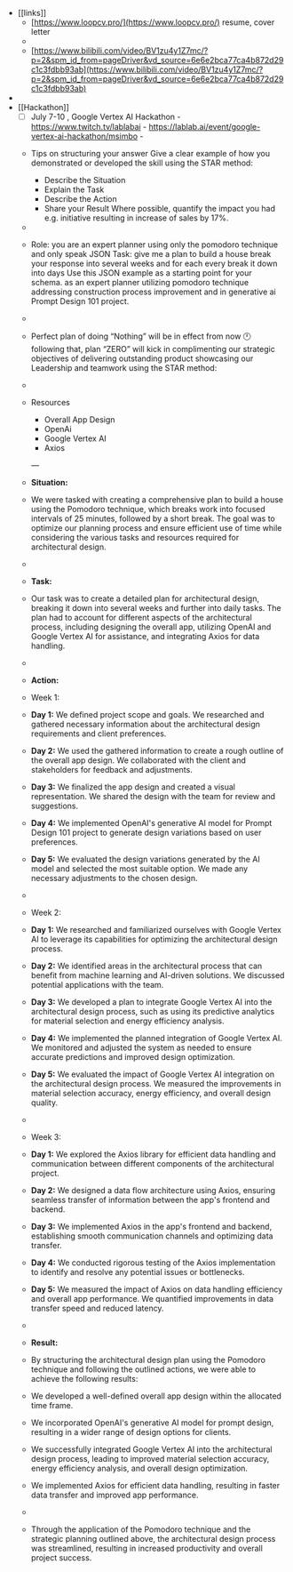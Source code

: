 - [[links]]
	- [https://www.loopcv.pro/](https://www.loopcv.pro/) resume, cover letter
	-
	- [https://www.bilibili.com/video/BV1zu4y1Z7mc/?p=2&spm_id_from=pageDriver&vd_source=6e6e2bca77ca4b872d29c1c3fdbb93ab](https://www.bilibili.com/video/BV1zu4y1Z7mc/?p=2&spm_id_from=pageDriver&vd_source=6e6e2bca77ca4b872d29c1c3fdbb93ab)
-
- [[Hackathon]]
	- [ ] July 7-10 , Google Vertex AI Hackathon - https://www.twitch.tv/lablabai - https://lablab.ai/event/google-vertex-ai-hackathon/msimbo -
	- Tips on structuring your answer
	  Give a clear example of how you demonstrated or developed the skill using the STAR method:
	  * Describe the Situation
	  * Explain the Task
	  * Describe the Action
	  * Share your Result
	  Where possible, quantify the impact you had e.g. initiative resulting in increase of sales by 17%.
	-
	- Role: you are an expert planner using only the pomodoro technique and only speak JSON Task: give me a plan to build a house break your response into several weeks and for each every break it down into days Use this JSON example as a starting point for your schema.
	  as an expert planner utilizing pomodoro technique addressing construction process improvement and  in generative ai Prompt Design 101 project.
	-
	- Perfect plan of doing “Nothing” will be in effect from now 🕛 following that, plan “ZERO” will kick in complimenting our strategic objectives of delivering outstanding product showcasing our Leadership and teamwork using the STAR method:
	-
	- Resources
	  * Overall App Design
	  * OpenAi
	  * Google Vertex AI
	  * Axios
	  
	  —
	- **Situation:**
	- We were tasked with creating a comprehensive plan to build a house using the Pomodoro technique, which breaks work into focused intervals of 25 minutes, followed by a short break. The goal was to optimize our planning process and ensure efficient use of time while considering the various tasks and resources required for architectural design.
	-
	- **Task:**
	- Our task was to create a detailed plan for architectural design, breaking it down into several weeks and further into daily tasks. The plan had to account for different aspects of the architectural process, including designing the overall app, utilizing OpenAI and Google Vertex AI for assistance, and integrating Axios for data handling.
	-
	- **Action:**
	- Week 1:
	- **Day 1:** We defined project scope and goals. We researched and gathered necessary information about the architectural design requirements and client preferences.
	- **Day 2:** We used the gathered information to create a rough outline of the overall app design. We collaborated with the client and stakeholders for feedback and adjustments.
	- **Day 3:** We finalized the app design and created a visual representation. We shared the design with the team for review and suggestions.
	- **Day 4:** We implemented OpenAI's generative AI model for Prompt Design 101 project to generate design variations based on user preferences.
	- **Day 5:** We evaluated the design variations generated by the AI model and selected the most suitable option. We made any necessary adjustments to the chosen design.
	-
	- Week 2:
	- **Day 1:** We researched and familiarized ourselves with Google Vertex AI to leverage its capabilities for optimizing the architectural design process.
	- **Day 2:** We identified areas in the architectural process that can benefit from machine learning and AI-driven solutions. We discussed potential applications with the team.
	- **Day 3:** We developed a plan to integrate Google Vertex AI into the architectural design process, such as using its predictive analytics for material selection and energy efficiency analysis.
	- **Day 4:** We implemented the planned integration of Google Vertex AI. We monitored and adjusted the system as needed to ensure accurate predictions and improved design optimization.
	- **Day 5:** We evaluated the impact of Google Vertex AI integration on the architectural design process. We measured the improvements in material selection accuracy, energy efficiency, and overall design quality.
	-
	- Week 3:
	- **Day 1:** We explored the Axios library for efficient data handling and communication between different components of the architectural project.
	- **Day 2:** We designed a data flow architecture using Axios, ensuring seamless transfer of information between the app's frontend and backend.
	- **Day 3:** We implemented Axios in the app's frontend and backend, establishing smooth communication channels and optimizing data transfer.
	- **Day 4:** We conducted rigorous testing of the Axios implementation to identify and resolve any potential issues or bottlenecks.
	- **Day 5:** We measured the impact of Axios on data handling efficiency and overall app performance. We quantified improvements in data transfer speed and reduced latency.
	-
	- **Result:**
	- By structuring the architectural design plan using the Pomodoro technique and following the outlined actions, we were able to achieve the following results:
	- We developed a well-defined overall app design within the allocated time frame.
	- We incorporated OpenAI's generative AI model for prompt design, resulting in a wider range of design options for clients.
	- We successfully integrated Google Vertex AI into the architectural design process, leading to improved material selection accuracy, energy efficiency analysis, and overall design optimization.
	- We implemented Axios for efficient data handling, resulting in faster data transfer and improved app performance.
	-
	- Through the application of the Pomodoro technique and the strategic planning outlined above, the architectural design process was streamlined, resulting in increased productivity and overall project success.